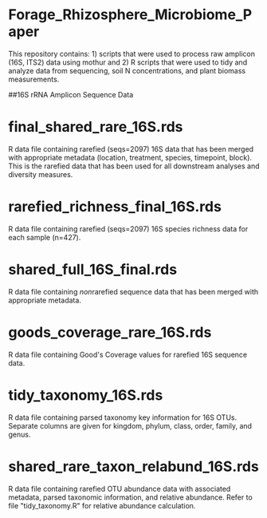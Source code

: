 # Forage_Rhizosphere_Microbiome_Paper
This repository contains: 1) scripts that were used to process raw amplicon (16S, ITS2) data using mothur and 2) R scripts that were used to tidy and analyze data from sequencing, soil N concentrations, and plant biomass measurements.

##16S rRNA Amplicon Sequence Data

# final_shared_rare_16S.rds
R data file containing rarefied (seqs=2097) 16S data that has been merged with appropriate metadata (location, treatment, species, timepoint, block). This is the rarefied data that has been used for all downstream analyses and diversity measures.

# rarefied_richness_final_16S.rds
R data file containing rarefied (seqs=2097) 16S species richness data for each sample (n=427).

# shared_full_16S_final.rds
R data file containing *non*rarefied sequence data that has been merged with appropriate metadata.

# goods_coverage_rare_16S.rds
R data file containing Good's Coverage values for rarefied 16S sequence data.

# tidy_taxonomy_16S.rds
R data file containing parsed taxonomy key information for 16S OTUs. Separate columns are given for kingdom, phylum, class, order, family, and genus.

# shared_rare_taxon_relabund_16S.rds
R data file containing rarefied OTU abundance data with associated metadata, parsed taxonomic information, and relative abundance. Refer to file "tidy_taxonomy.R" for relative abundance calculation.
